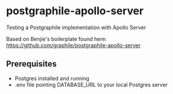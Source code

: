 # postgraphile-apollo-server

Testing a Postgraphile implementation with Apollo Server

Based on Benjie's boilerplate found here: <https://github.com/graphile/postgraphile-apollo-server>

## Prerequisites

- Postgres installed and running
- .env file pointing DATABASE_URL to your local Postgres server
